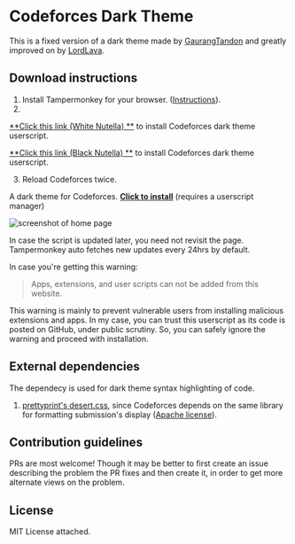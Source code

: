 # Codeforces Dark Theme

This is a fixed version of a dark theme made by [GaurangTandon](https://github.com/GaurangTandon/codeforces-darktheme)
and greatly improved on by [LordLava](https://github.com/LordLava/codeforces-darktheme).

## Download instructions

1. Install Tampermonkey for your browser. ([Instructions](https://tampermonkey.net/)).
2.
[**Click this link (White Nutella) **](https://github.com/farkon00/codeforces-darktheme/raw/master/codeforces-darktheme.user.js) to install Codeforces dark theme userscript.

[**Click this link (Black Nutella) **](https://github.com/farkon00/codeforces-darktheme/raw/master/codeforces-darktheme-darknutella.user.js) to install Codeforces dark theme userscript.

3. Reload Codeforces twice.



A dark theme for Codeforces. [**Click to install**](https://github.com/farkon00/codeforces-darktheme/raw/master/codeforces-darktheme.user.js) (requires a userscript manager)

![screenshot of home page](./imgs/screenshot.png)

In case the script is updated later, you need not revisit the page. Tampermonkey auto fetches new updates every 24hrs by default. 

In case you're getting this warning:

> Apps, extensions, and user scripts can not be added from this website.

This warning is mainly to prevent vulnerable users from installing malicious extensions and apps. In my case, you can trust this userscript as its code is posted on GitHub, under public scrutiny. So, you can safely ignore the warning and proceed with installation.


## External dependencies

The dependecy is used for dark theme syntax highlighting of code.

1. [prettyprint's desert.css](https://github.com/google/code-prettify/blob/master/styles/desert.css), since Codeforces depends on the same library for formatting submission's display ([Apache license](https://github.com/google/code-prettify/blob/master/COPYING)).

## Contribution guidelines

PRs are most welcome! Though it may be better to first create an issue describing the problem the PR fixes and then create it, in order to get more alternate views on the problem.

## License

MIT License attached.
